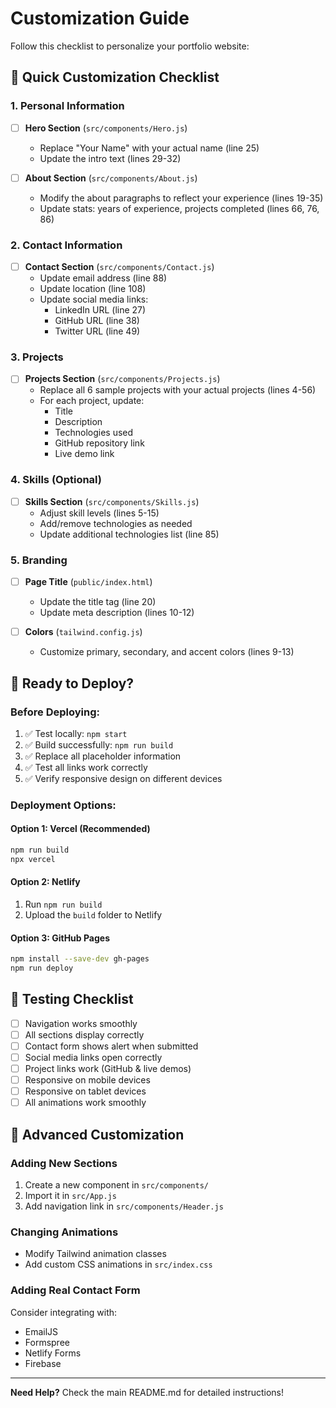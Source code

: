 # Customization Guide

Follow this checklist to personalize your portfolio website:

## 🎯 Quick Customization Checklist

### 1. Personal Information
- [ ] **Hero Section** (`src/components/Hero.js`)
  - Replace "Your Name" with your actual name (line 25)
  - Update the intro text (lines 29-32)

- [ ] **About Section** (`src/components/About.js`)
  - Modify the about paragraphs to reflect your experience (lines 19-35)
  - Update stats: years of experience, projects completed (lines 66, 76, 86)

### 2. Contact Information
- [ ] **Contact Section** (`src/components/Contact.js`)
  - Update email address (line 88)
  - Update location (line 108) 
  - Update social media links:
    - LinkedIn URL (line 27)
    - GitHub URL (line 38)
    - Twitter URL (line 49)

### 3. Projects
- [ ] **Projects Section** (`src/components/Projects.js`)
  - Replace all 6 sample projects with your actual projects (lines 4-56)
  - For each project, update:
    - Title
    - Description
    - Technologies used
    - GitHub repository link
    - Live demo link

### 4. Skills (Optional)
- [ ] **Skills Section** (`src/components/Skills.js`)
  - Adjust skill levels (lines 5-15)
  - Add/remove technologies as needed
  - Update additional technologies list (line 85)

### 5. Branding
- [ ] **Page Title** (`public/index.html`)
  - Update the title tag (line 20)
  - Update meta description (lines 10-12)

- [ ] **Colors** (`tailwind.config.js`)
  - Customize primary, secondary, and accent colors (lines 9-13)

## 🚀 Ready to Deploy?

### Before Deploying:
1. ✅ Test locally: `npm start`
2. ✅ Build successfully: `npm run build`
3. ✅ Replace all placeholder information
4. ✅ Test all links work correctly
5. ✅ Verify responsive design on different devices

### Deployment Options:

#### Option 1: Vercel (Recommended)
```bash
npm run build
npx vercel
```

#### Option 2: Netlify
1. Run `npm run build`
2. Upload the `build` folder to Netlify

#### Option 3: GitHub Pages
```bash
npm install --save-dev gh-pages
npm run deploy
```

## 📱 Testing Checklist

- [ ] Navigation works smoothly
- [ ] All sections display correctly
- [ ] Contact form shows alert when submitted
- [ ] Social media links open correctly
- [ ] Project links work (GitHub & live demos)
- [ ] Responsive on mobile devices
- [ ] Responsive on tablet devices
- [ ] All animations work smoothly

## 🎨 Advanced Customization

### Adding New Sections
1. Create a new component in `src/components/`
2. Import it in `src/App.js`
3. Add navigation link in `src/components/Header.js`

### Changing Animations
- Modify Tailwind animation classes
- Add custom CSS animations in `src/index.css`

### Adding Real Contact Form
Consider integrating with:
- EmailJS
- Formspree
- Netlify Forms
- Firebase

---

**Need Help?** Check the main README.md for detailed instructions! 